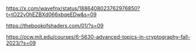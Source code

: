 https://x.com/wavefnx/status/1886408023762976850?t=tO22y0hEZBXd066xbqeEDw&s=09

https://thebookofshaders.com/01/?s=09

https://ocw.mit.edu/courses/6-5630-advanced-topics-in-cryptography-fall-2023/?s=09
